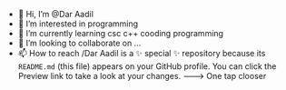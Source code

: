 - 👋 Hi, I’m @Dar Aadil
- 👀 I’m interested in programming 
- 🌱 I’m currently learning csc c++ cooding programming 
- 💞️ I’m looking to collaborate on ...
- 📫 How to reach /Dar Aadil is a ✨ special ✨ repository because its `README.md` (this file) appears on your GitHub profile.
You can click the Preview link to take a look at your changes.
--->
One tap clooser
